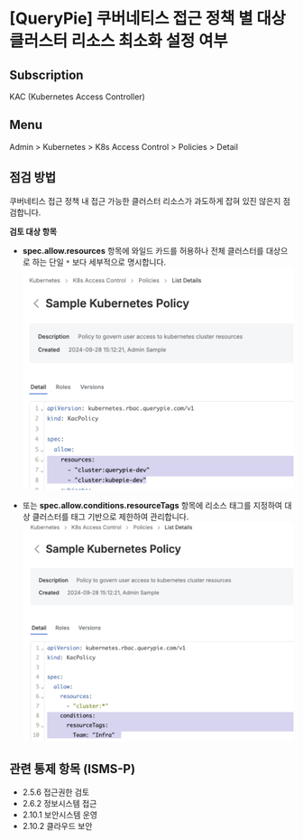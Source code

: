 # [QueryPie] 쿠버네티스 접근 정책 별 대상 클러스터 리소스 최소화 설정 여부

## Subscription 
KAC (Kubernetes Access Controller)

## Menu 
Admin > Kubernetes > K8s Access Control > Policies > Detail

## 점검 방법 
쿠버네티스 접근 정책 내 접근 가능한 클러스터 리소스가 과도하게 잡혀 있진 않은지 점검합니다.

**검토 대상 항목**
- **spec.allow.resources** 항목에 와일드 카드를 허용하나 전체 클러스터를 대상으로 하는 단일 `*` 보다 세부적으로 명시합니다.
![Kubernetes Policy Detail-1](images/k8s-policy-detail-1.png)

- 또는 **spec.allow.conditions.resourceTags** 항목에 리소스 태그를 지정하여 대상 클러스터를 태그 기반으로 제한하여 관리합니다.
![Kubernetes Policy Detail-2](images/k8s-policy-detail-2.png)

## 관련 통제 항목 (ISMS-P)
- 2.5.6 접근권한 검토
- 2.6.2 정보시스템 접근
- 2.10.1 보안시스템 운영
- 2.10.2 클라우드 보안